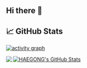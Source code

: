 ## Hi there 👋

## &#x1f4c8; GitHub Stats
[![activity graph](https://github-readme-activity-graph.vercel.app/graph?username=HAEGONG&theme=github-dark-dimmed&custom_title=Activity%20Graph&hide_border=true)](https://github.com/ashutosh00710/github-readme-activity-graph)

<a href="https://github.com/HAEGONG/HAEGONG">
  <img align="left" src="https://github-readme-stats-kappa-tan-15.vercel.app/api/top-langs/?username=HAEGONG&hide=java,html,tex&title_color=ffffff&text_color=c9cacc&icon_color=2bbc8a&bg_color=1d1f21&langs_count=3" />
</a>
<a href="https://github.com/HAEGONG/HAEGONG">
  <img align="center" src="https://github-readme-stats-kappa-tan-15.vercel.app/api?username=HAEGONG&hide=issues&show_icons=true&line_height=27&count_private=true&title_color=ffffff&text_color=c9cacc&icon_color=2bbc8a&bg_color=1d1f21" alt="HAEGONG's GitHub Stats" />
</a>

